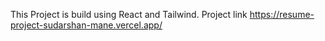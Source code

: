 This Project is build using React and Tailwind.
Project link https://resume-project-sudarshan-mane.vercel.app/
